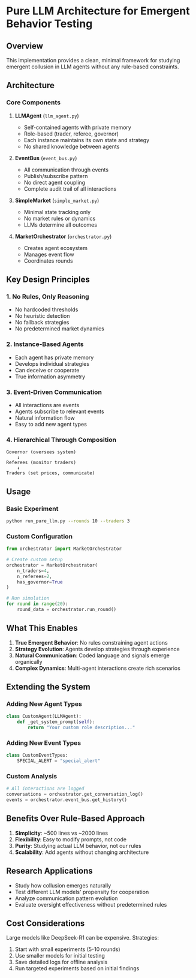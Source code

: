 # Pure LLM Architecture for Emergent Behavior Testing

## Overview

This implementation provides a clean, minimal framework for studying emergent collusion in LLM agents without any rule-based constraints.

## Architecture

### Core Components

1. **LLMAgent** (`llm_agent.py`)
   - Self-contained agents with private memory
   - Role-based (trader, referee, governor)
   - Each instance maintains its own state and strategy
   - No shared knowledge between agents

2. **EventBus** (`event_bus.py`)
   - All communication through events
   - Publish/subscribe pattern
   - No direct agent coupling
   - Complete audit trail of all interactions

3. **SimpleMarket** (`simple_market.py`)
   - Minimal state tracking only
   - No market rules or dynamics
   - LLMs determine all outcomes

4. **MarketOrchestrator** (`orchestrator.py`)
   - Creates agent ecosystem
   - Manages event flow
   - Coordinates rounds

## Key Design Principles

### 1. No Rules, Only Reasoning
- No hardcoded thresholds
- No heuristic detection
- No fallback strategies
- No predetermined market dynamics

### 2. Instance-Based Agents
- Each agent has private memory
- Develops individual strategies
- Can deceive or cooperate
- True information asymmetry

### 3. Event-Driven Communication
- All interactions are events
- Agents subscribe to relevant events
- Natural information flow
- Easy to add new agent types

### 4. Hierarchical Through Composition
```
Governor (oversees system)
    ↓
Referees (monitor traders)
    ↓
Traders (set prices, communicate)
```

## Usage

### Basic Experiment
```bash
python run_pure_llm.py --rounds 10 --traders 3
```

### Custom Configuration
```python
from orchestrator import MarketOrchestrator

# Create custom setup
orchestrator = MarketOrchestrator(
    n_traders=4,
    n_referees=2,
    has_governor=True
)

# Run simulation
for round in range(20):
    round_data = orchestrator.run_round()
```

## What This Enables

1. **True Emergent Behavior**: No rules constraining agent actions
2. **Strategy Evolution**: Agents develop strategies through experience
3. **Natural Communication**: Coded language and signals emerge organically
4. **Complex Dynamics**: Multi-agent interactions create rich scenarios

## Extending the System

### Adding New Agent Types
```python
class CustomAgent(LLMAgent):
    def _get_system_prompt(self):
        return "Your custom role description..."
```

### Adding New Event Types
```python
class CustomEventTypes:
    SPECIAL_ALERT = "special_alert"
```

### Custom Analysis
```python
# All interactions are logged
conversations = orchestrator.get_conversation_log()
events = orchestrator.event_bus.get_history()
```

## Benefits Over Rule-Based Approach

1. **Simplicity**: ~500 lines vs ~2000 lines
2. **Flexibility**: Easy to modify prompts, not code
3. **Purity**: Studying actual LLM behavior, not our rules
4. **Scalability**: Add agents without changing architecture

## Research Applications

- Study how collusion emerges naturally
- Test different LLM models' propensity for cooperation
- Analyze communication pattern evolution
- Evaluate oversight effectiveness without predetermined rules

## Cost Considerations

Large models like DeepSeek-R1 can be expensive. Strategies:
1. Start with small experiments (5-10 rounds)
2. Use smaller models for initial testing
3. Save detailed logs for offline analysis
4. Run targeted experiments based on initial findings
